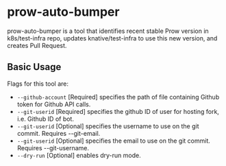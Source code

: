 # prow-auto-bumper

prow-auto-bumper is a tool that identifies recent stable Prow version in k8s/test-infra repo, updates knative/test-infra to use this new version, and creates Pull Request.

## Basic Usage

Flags for this tool are:

* `--github-account` [Required] specifies the path of file containing Github token for Github API calls.
* `--git-userid` [Required] specifies the github ID of user for hosting fork, i.e. Github ID of bot.
* `--git-userid` [Optional] specifies the username to use on the git commit. Requires --git-email.
* `--git-userid` [Optional] specifies the email to use on the git commit. Requires --git-username.
* `--dry-run` [Optional] enables dry-run mode.
